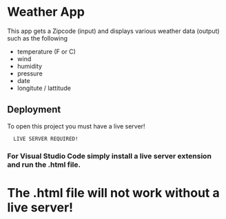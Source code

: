 
# Weather App
This app gets a Zipcode (input) and displays various weather data (output) such as the following

* temperature (F or C)
* wind
* humidity
* pressure
* date
* longitute / lattitude


## Deployment

To open this project you must have a live server!

```
  LIVE SERVER REQUIRED!
```

### For Visual Studio Code simply install a live server extension and run the .html file.


# The .html file will not work without a live server!
